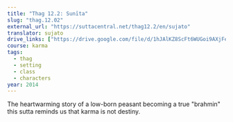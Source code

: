 ```yaml
---
title: "Thag 12.2: Sunīta"
slug: "thag.12.02"
external_url: "https://suttacentral.net/thag12.2/en/sujato"
translator: sujato
drive_links: ["https://drive.google.com/file/d/1hJAlKZ8ScFt6WUGoi9AXjFeP04CZH7Q8"]
course: karma
tags:
  - thag
  - setting
  - class
  - characters
year: 2014
---
```


The heartwarming story of a low-born peasant becoming a true "brahmin" this sutta reminds us that karma is not destiny.

